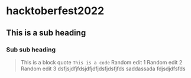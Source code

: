 # hacktoberfest2022
## This is a sub heading
### Sub sub heading
> This is a block quote 
`This is a code`
Random edit 1
Random edit 2
Random edit 3
dsfjsjdfjfdsjdfjdfjdsfjdsfjfds
saddassada
fdjsdjdfsfds

